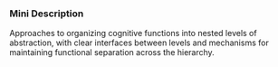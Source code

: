 ### Mini Description

Approaches to organizing cognitive functions into nested levels of abstraction, with clear interfaces between levels and mechanisms for maintaining functional separation across the hierarchy.
